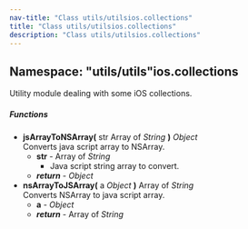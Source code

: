 ```yaml
---
nav-title: "Class utils/utilsios.collections"
title: "Class utils/utilsios.collections"
description: "Class utils/utilsios.collections"
---
```

## Namespace: "utils/utils"ios.collections
Utility module dealing with some iOS collections.

##### Functions
 - **jsArrayToNSArray(** str Array of _String_ **)** _Object_  
     Converts java script array to NSArray.
   - **str** - Array of _String_  
     - Java script string array to convert.
   - _**return**_ - _Object_
 - **nsArrayToJSArray(** a _Object_ **)** Array of _String_  
     Converts NSArray to java script array.
   - **a** - _Object_
   - _**return**_ - Array of _String_